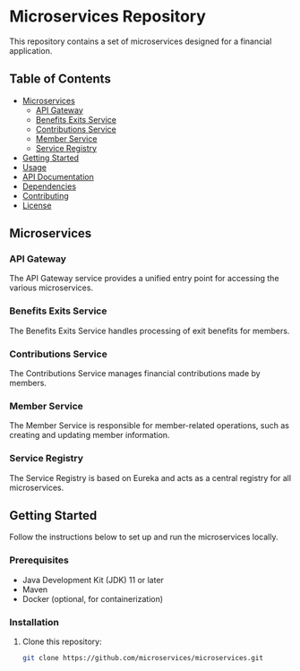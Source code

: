 # Microservices Repository

This repository contains a set of microservices designed for a financial application.

## Table of Contents

- [Microservices](#microservices)
  - [API Gateway](#api-gateway)
  - [Benefits Exits Service](#benefits-exits-service)
  - [Contributions Service](#contributions-service)
  - [Member Service](#member-service)
  - [Service Registry](#service-registry)
- [Getting Started](#getting-started)
- [Usage](#usage)
- [API Documentation](#api-documentation)
- [Dependencies](#dependencies)
- [Contributing](#contributing)
- [License](#license)

## Microservices

### API Gateway

The API Gateway service provides a unified entry point for accessing the various microservices.

### Benefits Exits Service

The Benefits Exits Service handles processing of exit benefits for members.

### Contributions Service

The Contributions Service manages financial contributions made by members.

### Member Service

The Member Service is responsible for member-related operations, such as creating and updating member information.

### Service Registry

The Service Registry is based on Eureka and acts as a central registry for all microservices.

## Getting Started

Follow the instructions below to set up and run the microservices locally.

### Prerequisites

- Java Development Kit (JDK) 11 or later
- Maven
- Docker (optional, for containerization)

### Installation

1. Clone this repository:

   ```bash
   git clone https://github.com/microservices/microservices.git
